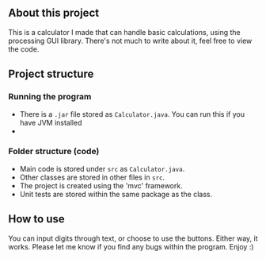 ## About this project

This is a calculator I made that can handle basic calculations, using the processing GUI library. There's not much to write about it, feel free to view the code.

## Project structure

### Running the program
- There is a `.jar` file stored as `Calculator.java`. You can run this if you have JVM installed
- 

### Folder structure (code)
- Main code is stored under `src` as `Calculator.java`.
- Other classes are stored in other files in `src`.
- The project is created using the 'mvc' framework.
- Unit tests are stored within the same package as the class.

## How to use
You can input digits through text, or choose to use the buttons. Either way, it works.
Please let me know if you find any bugs within the program. Enjoy :)
